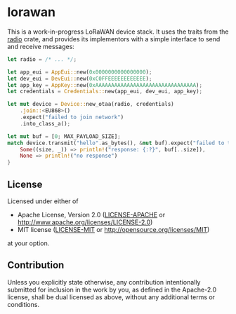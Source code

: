 # lorawan

This is a work-in-progress LoRaWAN device stack. It uses the traits from
the [radio](https://github.com/rust-iot/radio-hal)
crate, and provides its implementors with a simple interface to send and receive messages:

```rust
let radio = /* ... */;

let app_eui = AppEui::new(0x0000000000000000);
let dev_eui = DevEui::new(0xC0FFEEEEEEEEEEEE);
let app_key = AppKey::new(0xAAAAAAAAAAAAAAAAAAAAAAAAAAAAAAAA);
let credentials = Credentials::new(app_eui, dev_eui, app_key);

let mut device = Device::new_otaa(radio, credentials)
    .join::<EU868>()
    .expect("failed to join network")
    .into_class_a();

let mut buf = [0; MAX_PAYLOAD_SIZE];
match device.transmit("hello".as_bytes(), &mut buf).expect("failed to transmit") {
    Some((size, _)) => println!("response: {:?}", buf[..size]),
    None => println!("no response")
}
```

## License

Licensed under either of

* Apache License, Version 2.0
  ([LICENSE-APACHE](LICENSE-APACHE) or http://www.apache.org/licenses/LICENSE-2.0)
* MIT license
  ([LICENSE-MIT](LICENSE-MIT) or http://opensource.org/licenses/MIT)

at your option.

## Contribution

Unless you explicitly state otherwise, any contribution intentionally submitted for inclusion in the work by you, as
defined in the Apache-2.0 license, shall be dual licensed as above, without any additional terms or conditions.
